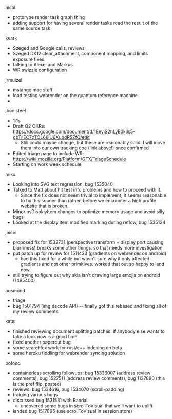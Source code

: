 nical
  * protorype render task graph thing
  * adding support for having several render tasks read the result of the same source task

kvark
  * Szeged and Google calls, reviews
  * Szeged DX12 clear_attachment, component mapping, and limits exposure fixes
  * talking to Alexei and Markus
  * WR swizzle configuration

jrmuizel
  * mstange mac stuff
  * load testing webrender on the quantum reference machine
  * 

jbonisteel
  * 1:1s
  * Draft Q2 OKRs: https://docs.google.com/document/d/1EeyjS2hLyE0kjls5-gbTjlEC7zTOL66iU6XubdR5ZfQ/edit
    * Still could maybe change, but these are reasonably solid. I will move them into our own tracking doc (link above!) once confirmed
  * Edited triage page to include WR: https://wiki.mozilla.org/Platform/GFX/TriageSchedule
  * Starting on work week schedule 

miko
  * Looking into SVG text regression, bug 1535040
  * Talked to Matt about hit test info problems and how to proceed with it.
    * Since the fix does not seem trivial to implement, it seems reasonable to fix this sooner than rather, before we encounter a high profile website that is broken.
  * Minor nsDisplayItem changes to optimize memory usage and avoid silly bugs
  * Looked at the display item modified marking during reflow, bug 1535134


jnicol
  * proposed fix for 1532731 (perspective transform + display port causing blurriness) breaks some other things. so that needs more investigation
  * put patch up for review for 1511433 (gradients on webrender on android)
    * had this fixed for a while but wasn't sure why it only affected gradients and not other primitives. worked that out so happy to land now.
  * still trying to figure out why skia isn't drawing large emojis on android (1495400)

aosmond
  * triage
  * bug 1501794 (img decode API) -- finally got this rebased and fixing all of my review comments

kats:
  * finished reviewing document splitting patches. if anybody else wants to take a look now is a good time
  * fixed another papercut bug
  * some searchfox work for rust/c++ indexing on beta
  * some heroku fiddling for webrender syncing solution

botond
  * containerless scrolling followups: bug 15336007 (address review comments), bug 1527511 (address review comments), bug 1137890 (this is the pref flip, posted) 
  * reviews: bug 1534616, bug 1534070 (scroll-padding) 
  * traiging various bugs 
  * discussed bug 1531531 with Randall 
    * uncovered some bugs in scrollToVisual that we'll want to uplift
  * landed bug 1517895 (use scrollToVisual in session store)

